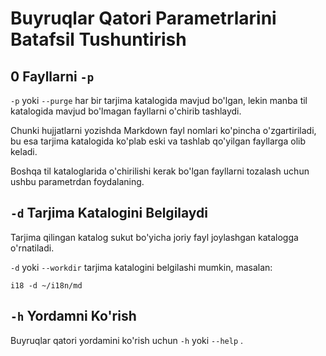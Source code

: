 # Buyruqlar Qatori Parametrlarini Batafsil Tushuntirish

## 0 Fayllarni `-p`

`-p` yoki `--purge` har bir tarjima katalogida mavjud bo'lgan, lekin manba til katalogida mavjud bo'lmagan fayllarni o'chirib tashlaydi.

Chunki hujjatlarni yozishda Markdown fayl nomlari ko'pincha o'zgartiriladi, bu esa tarjima katalogida ko'plab eski va tashlab qo'yilgan fayllarga olib keladi.

Boshqa til kataloglarida o'chirilishi kerak bo'lgan fayllarni tozalash uchun ushbu parametrdan foydalaning.

## `-d` Tarjima Katalogini Belgilaydi

Tarjima qilingan katalog sukut bo'yicha joriy fayl joylashgan katalogga o'rnatiladi.

`-d` yoki `--workdir` tarjima katalogini belgilashi mumkin, masalan:

```
i18 -d ~/i18n/md
```

## `-h` Yordamni Ko'rish

Buyruqlar qatori yordamini ko'rish uchun `-h` yoki `--help` .